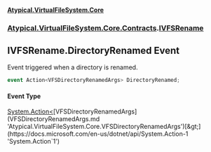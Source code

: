 #### [Atypical.VirtualFileSystem.Core](VirtualFileSystem.md 'VirtualFileSystem')
### [Atypical.VirtualFileSystem.Core.Contracts](VirtualFileSystem.md#Atypical.VirtualFileSystem.Core.Contracts 'Atypical.VirtualFileSystem.Core.Contracts').[IVFSRename](IVFSRename.md 'Atypical.VirtualFileSystem.Core.Contracts.IVFSRename')

## IVFSRename.DirectoryRenamed Event

Event triggered when a directory is renamed.

```csharp
event Action<VFSDirectoryRenamedArgs> DirectoryRenamed;
```

#### Event Type
[System.Action&lt;](https://docs.microsoft.com/en-us/dotnet/api/System.Action-1 'System.Action`1')[VFSDirectoryRenamedArgs](VFSDirectoryRenamedArgs.md 'Atypical.VirtualFileSystem.Core.VFSDirectoryRenamedArgs')[&gt;](https://docs.microsoft.com/en-us/dotnet/api/System.Action-1 'System.Action`1')